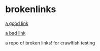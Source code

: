 # brokenlinks

[a good link](https://www.google.com)

[a bad link](http://m-okeefe.com/nothing)


a repo of broken links! for crawlfish testing

